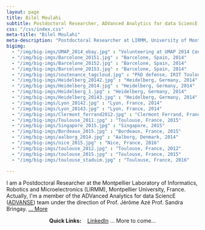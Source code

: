 ```yaml
---
layout: page
title: Bilel Moulahi
subtitle: Postdoctoral Researcher, ADVanced Analytics for data SciencE team
css: "/css/index.css"
meta-title: "Bilel Moulahi"
meta-description: "Postdoctoral Researcher at LIRMM, University of Montpellier"
bigimg:
  - "/img/big-imgs/UMAP_2014_ebay.jpg" : "Volunteering at UMAP 2014 Conference, talk of Elizabeth Churchill, Head of eBay Research Labs, Aalborg, Denmark"
  - "/img/big-imgs/Barcelone_20151.jpg" : "Barcelone, Spain, 2014"
  - "/img/big-imgs/Barcelone_20152.jpg" : "Barcelone, Spain, 2014"
  - "/img/big-imgs/Barcelone_20153.jpg" : "Barcelone, Spain, 2014"
  - "/img/big-imgs/soutenance_tagcloud.jpg" : "PhD defense, IRIT Toulouse, 2015"
  - "/img/big-imgs/Heidelberg_20142.jpg" : "Heidelberg, Germany, 2014"
  - "/img/big-imgs/Heidelberg_2014.jpg" : "Heidelberg, Germany, 2014"
  - "/img/big-imgs/Heidelberg_1.jpg" : "Heidelberg, Germany, 2014"
  - "/img/big-imgs/Heidelberg_20143.jpg" : "Heidelberg, Germany, 2014"
  - "/img/big-imgs/Lyon_20142.jpg" : "Lyon, France, 2014"
  - "/img/big-imgs/Lyon_20143.jpg" : "Lyon, France, 2014"
  - "/img/big-imgs/Clermont_ferrand2012.jpg" : "Clermont Ferrand, France, 2012"
  - "/img/big-imgs/Toulouse_2011.jpg" : "Toulouse, France, 2015"
  - "/img/big-imgs/Singapore_2015.jpg" : "Singapore, 2015"
  - "/img/big-imgs/Bordeaux_2015.jpg" : "Bordeaux, France, 2015"
  - "/img/big-imgs/aalborg_2014.jpg" : "Aalborg, Denmark, 2014"
  - "/img/big-imgs/nice_2015.jpg" : "Nice, France, 2016"
  - "/img/big-imgs/toulouse_2012.jpg" : "Toulouse, France, 2012"
  - "/img/big-imgs/toulouse_2015.jpg" : "Toulouse, France, 2015"
  - "/img/big-imgs/toulouse_staduim.jpg" : "Toulouse, France, 2016"
  
---
```


I am a Postdoctoral Researcher at the Montpellier Laboratory of Informatics, Robotics and Microelectronics (LIRMM), Montpellier University, France. Actually, I'm a member of the ADVanced Analytics for data SciencE ([ADVANSE](https://www.lirmm.fr/recherche/equipes/advanse)) team under the direction of Prof. Jérôme Azé Prof. Sandra Bringay. [... More](aboutme)

<div style="text-align:center">
<strong>Quick Links:</strong> &nbsp;&nbsp; 
<a href="https://www.linkedin.com/in/bilelmoulahi" role="button" class="btn btn-primary">LinkedIn</a> ... More to come...
</div>
